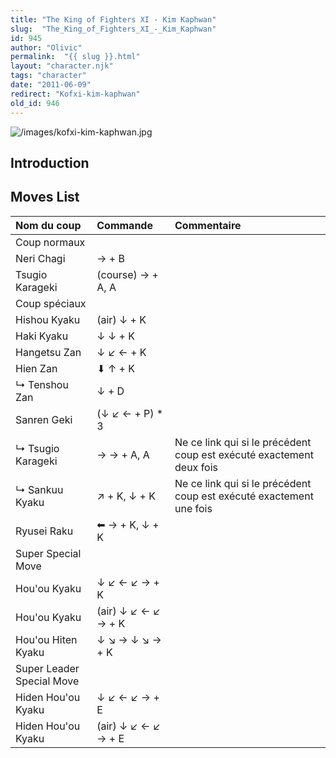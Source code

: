 ```yaml
---
title: "The King of Fighters XI - Kim Kaphwan"
slug:  "The_King_of_Fighters_XI_-_Kim_Kaphwan"
id: 945
author: "Olivic"
permalink:  "{{ slug }}.html"
layout: "character.njk"
tags: "character"
date: "2011-06-09"
redirect: "Kofxi-kim-kaphwan"
old_id: 946
---
```


![](/images/kofxi-kim-kaphwan.jpg "/images/kofxi-kim-kaphwan.jpg")

## Introduction

## Moves List

| Nom du coup               | Commande            | Commentaire                                                          |
|:--------------------------|:--------------------|:---------------------------------------------------------------------|
| Coup normaux              |                     |                                                                      |
| Neri Chagi                | → + B               |                                                                      |
| Tsugio Karageki           | (course) → + A, A   |                                                                      |
| Coup spéciaux             |                     |                                                                      |
| Hishou Kyaku              | (air) ↓ + K         |                                                                      |
| Haki Kyaku                | ↓ ↓ + K             |                                                                      |
| Hangetsu Zan              | ↓ ↙ ← + K           |                                                                      |
| Hien Zan                  | ⬇ ↑ + K             |                                                                      |
| ↳ Tenshou Zan             | ↓ + D               |                                                                      |
| Sanren Geki               | (↓ ↙ ← + P) \* 3    |                                                                      |
| ↳ Tsugio Karageki         | → → + A, A          | Ne ce link qui si le précédent coup est exécuté exactement deux fois |
| ↳ Sankuu Kyaku            | ↗ + K, ↓ + K        | Ne ce link qui si le précédent coup est exécuté exactement une fois  |
| Ryusei Raku               | ⬅ → + K, ↓ + K      |                                                                      |
| Super Special Move        |                     |                                                                      |
| Hou'ou Kyaku              | ↓ ↙ ← ↙ → + K       |                                                                      |
| Hou'ou Kyaku              | (air) ↓ ↙ ← ↙ → + K |                                                                      |
| Hou'ou Hiten Kyaku        | ↓ ↘ → ↓ ↘ → + K     |                                                                      |
| Super Leader Special Move |                     |                                                                      |
| Hiden Hou'ou Kyaku        | ↓ ↙ ← ↙ → + E       |                                                                      |
| Hiden Hou'ou Kyaku        | (air) ↓ ↙ ← ↙ → + E |                                                                      |
